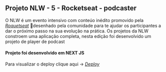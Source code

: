 

## Projeto NLW - 5 - Rocketseat - podcaster

O NLW é um evento intensivo com conteúo inédito promovido pela _[Roquetseat](https://www.rocketseat.com.br/)_ :rocket:desenhado pela comunidade para te ajudar os participantes a dar o próximo passo na sua evolução na prática. Os projetos da NLW constroem uma aplicação completa, nesta edição foi desenvolvido um projeto de player de podcast

#### Projeto foi desenvolvido em NEXT JS</br>
Para visualizar o deploy clique aqui -> _[Deploy]()_

